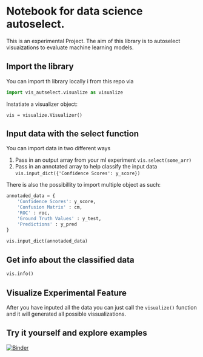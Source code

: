 # Notebook for data science autoselect. 

This is an experimental Project. The aim of this library is to autoselect visuaizations to evaluate machine learning models. 

## Import the library 
You can import th library locally i from this repo via 
```python
import vis_autselect.visualize as visualize
```

Instatiate a visualizer object: 
```pyhton
vis = visualize.Visualizer()
```

## Input data with the select function 
You can import data in two different ways 
1. Pass in an output array from your ml experiment 
`vis.select(some_arr)`
2. Pass in an annotated array to help classify the input data `vis.input_dict({'Confidence Scores': y_score})`


There is also the possibillity to import multiple object as such: 
```python
annotaded_data = {
    'Confidence Scores': y_score, 
    'Confusion Matrix' : cm,
    'ROC' : roc,
    'Ground Truth Values' : y_test, 
    'Predictions' : y_pred
}

vis.input_dict(annotaded_data)
```
## Get info about the classified data
```python 
vis.info()
```

## Visualize Experimental Feature

After you have inputed all the data you can just call the `visualize()` function and it will generated all possible vissualizations.

## Try it yourself and explore examples

[![Binder](https://mybinder.org/badge_logo.svg)](https://mybinder.org/v2/gh/vali101/vis-autoselect-ml/master)
